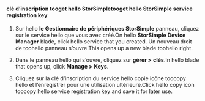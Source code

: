 #### <a name="tooget-hello-storsimple-service-registration-key"></a><span data-ttu-id="ffdc6-101">clé d’inscription tooget hello StorSimple</span><span class="sxs-lookup"><span data-stu-id="ffdc6-101">tooget hello StorSimple service registration key</span></span>

1.  <span data-ttu-id="ffdc6-102">Sur hello **le Gestionnaire de périphériques StorSimple** panneau, cliquez sur le service hello que vous avez créé.</span><span class="sxs-lookup"><span data-stu-id="ffdc6-102">On hello **StorSimple Device Manager** blade, click hello service that you created.</span></span> <span data-ttu-id="ffdc6-103">Un nouveau droit de toohello panneau s’ouvre.</span><span class="sxs-lookup"><span data-stu-id="ffdc6-103">This opens up a new blade toohello right.</span></span>

2.  <span data-ttu-id="ffdc6-104">Dans le panneau hello qui s’ouvre, cliquez sur **gérer &gt;**  **clés**.</span><span class="sxs-lookup"><span data-stu-id="ffdc6-104">In hello blade that opens up, click **Manage &gt;** **Keys**.</span></span>

3.  <span data-ttu-id="ffdc6-105">Cliquez sur la clé d’inscription du service hello copie icône toocopy hello et l’enregistrer pour une utilisation ultérieure.</span><span class="sxs-lookup"><span data-stu-id="ffdc6-105">Click hello copy icon toocopy hello service registration key and save it for later use.</span></span>

